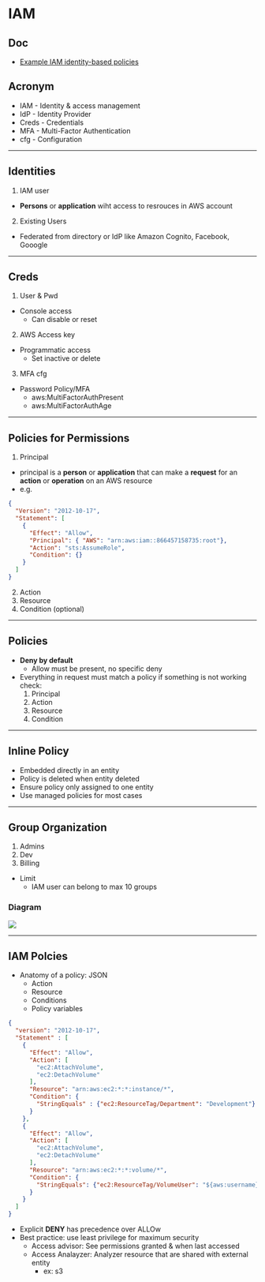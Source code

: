 # IAM

## Doc
* [Example IAM identity-based policies](https://docs.aws.amazon.com/IAM/latest/UserGuide/access_policies_examples.html)

## Acronym
* IAM - Identity & access management
* IdP - Identity Provider
* Creds - Credentials
* MFA - Multi-Factor Authentication
* cfg - Configuration

---

## Identities
1) IAM user
  * **Persons** or **application** wiht access to resrouces in AWS account
2) Existing Users
  * Federated from directory or IdP like Amazon Cognito, Facebook, Gooogle

---

## Creds
1) User & Pwd
  * Console access
    * Can disable or reset
2) AWS Access key
  * Programmatic access
    * Set inactive or delete
3) MFA cfg
  * Password Policy/MFA
    * aws:MultiFactorAuthPresent
    * aws:MultiFactorAuthAge

---

## Policies for Permissions
1) Principal
  * principal is a **person** or **application** that can make a **request** for an **action** or **operation** on an AWS resource
  * e.g.
````json
{
  "Version": "2012-10-17",
  "Statement": [
    {
      "Effect": "Allow",
      "Principal": { "AWS": "arn:aws:iam::866457158735:root"},
      "Action": "sts:AssumeRole",
      "Condition": {}
    }
  ]
}
````
2) Action
3) Resource
4) Condition (optional)

---

## Policies
* **Deny by default**
  * Allow must be present, no specific deny
* Everything in request must match a policy if something is not working check:
  1) Principal
  2) Action
  3) Resource
  4) Condition

---

## Inline Policy
* Embedded directly in an entity
* Policy is deleted when entity deleted
* Ensure policy only assigned to one entity
* Use managed policies for most cases

---

## Group Organization
1) Admins
2) Dev
3) Billing
* Limit
  * IAM user can belong to max 10 groups

### Diagram
[<img src="https://i.imgur.com/k5h0fGl.png">](https://i.imgur.com/k5h0fGl.png)

---

## IAM Polcies
* Anatomy of a policy: JSON
    * Action
    * Resource
    * Conditions
    * Policy variables

````json
{
  "version": "2012-10-17",
  "Statement" : [
    {
      "Effect": "Allow",
      "Action": [
        "ec2:AttachVolume",
        "ec2:DetachVolume"
      ],
      "Resource": "arn:aws:ec2:*:*:instance/*",
      "Condition": {
        "StringEquals" : {"ec2:ResourceTag/Department": "Development"}
      }
    },
    {
      "Effect": "Allow",
      "Action": [
        "ec2:AttachVolume",
        "ec2:DetachVolume"
      ],
      "Resource": "arn:aws:ec2:*:*:volume/*",
      "Condition": {
        "StringEquals": {"ec2:ResourceTag/VolumeUser": "${aws:username}"}
      }
    }
  ]
}
````

* Explicit **DENY** has precedence over ALLOw
* Best practice: use least privilege for maximum security
    * Access advisor: See permissions granted & when last accessed
    * Access Analayzer: Analyzer resource that are shared with external entity
      * ex: s3
